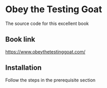 # Obey the Testing Goat

The source code for this excellent book

## Book link

https://www.obeythetestinggoat.com/

## Installation

Follow the steps in the prerequisite section